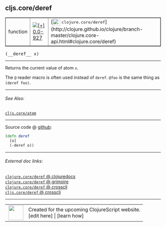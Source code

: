 ## cljs.core/deref



 <table border="1">
<tr>
<td>function</td>
<td><a href="https://github.com/cljsinfo/cljs-api-docs/tree/0.0-927"><img valign="middle" alt="[+] 0.0-927" title="Added in 0.0-927" src="https://img.shields.io/badge/+-0.0--927-lightgrey.svg"></a> </td>
<td>
[<img height="24px" valign="middle" src="http://i.imgur.com/1GjPKvB.png"> <samp>clojure.core/deref</samp>](http://clojure.github.io/clojure/branch-master/clojure.core-api.html#clojure.core/deref)
</td>
</tr>
</table>


 <samp>
(__deref__ x)<br>
</samp>

---

Returns the current value of atom `x`.

The `@` reader macro is often used instead of `deref`. `@foo` is the same thing
as `(deref foo)`.



---


###### See Also:

[`cljs.core/atom`](../cljs.core/atom.md)<br>

---




Source code @ [github](https://github.com/clojure/clojurescript/blob/r1895/src/cljs/cljs/core.cljs#L6928-L6930):

```clj
(defn deref
  [o]
  (-deref o))
```

<!--
Repo - tag - source tree - lines:

 <pre>
clojurescript @ r1895
└── src
    └── cljs
        └── cljs
            └── <ins>[core.cljs:6928-6930](https://github.com/clojure/clojurescript/blob/r1895/src/cljs/cljs/core.cljs#L6928-L6930)</ins>
</pre>

-->

---



###### External doc links:

[`clojure.core/deref` @ clojuredocs](http://clojuredocs.org/clojure.core/deref)<br>
[`clojure.core/deref` @ grimoire](http://conj.io/store/v1/org.clojure/clojure/1.7.0-beta3/clj/clojure.core/deref/)<br>
[`clojure.core/deref` @ crossclj](http://crossclj.info/fun/clojure.core/deref.html)<br>
[`cljs.core/deref` @ crossclj](http://crossclj.info/fun/cljs.core.cljs/deref.html)<br>

---

 <table>
<tr><td>
<img valign="middle" align="right" width="48px" src="http://i.imgur.com/Hi20huC.png">
</td><td>
Created for the upcoming ClojureScript website.<br>
[edit here] | [learn how]
</td></tr></table>

[edit here]:https://github.com/cljsinfo/cljs-api-docs/blob/master/cljsdoc/cljs.core/deref.cljsdoc
[learn how]:https://github.com/cljsinfo/cljs-api-docs/wiki/cljsdoc-files

<!--

This information was too distracting to show to readers, but I'll leave it
commented here since it is helpful to:

- pretty-print the data used to generate this document
- and show how to retrieve that data



The API data for this symbol:

```clj
{:description "Returns the current value of atom `x`.\n\nThe `@` reader macro is often used instead of `deref`. `@foo` is the same thing\nas `(deref foo)`.",
 :ns "cljs.core",
 :name "deref",
 :signature ["[x]"],
 :history [["+" "0.0-927"]],
 :type "function",
 :related ["cljs.core/atom"],
 :full-name-encode "cljs.core/deref",
 :source {:code "(defn deref\n  [o]\n  (-deref o))",
          :title "Source code",
          :repo "clojurescript",
          :tag "r1895",
          :filename "src/cljs/cljs/core.cljs",
          :lines [6928 6930]},
 :full-name "cljs.core/deref",
 :clj-symbol "clojure.core/deref"}

```

Retrieve the API data for this symbol:

```clj
;; from Clojure REPL
(require '[clojure.edn :as edn])
(-> (slurp "https://raw.githubusercontent.com/cljsinfo/cljs-api-docs/catalog/cljs-api.edn")
    (edn/read-string)
    (get-in [:symbols "cljs.core/deref"]))
```

-->
